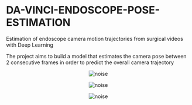 # DA-VINCI-ENDOSCOPE-POSE-ESTIMATION
Estimation of endoscope camera motion trajectories from surgical videos with Deep Learning

The project aims to build a model that estimates the camera pose between 2 consecutive frames in order to predict the overall camera trajectory

<p align="center">
  <img alt="noise" src="https://github.com/AndreaNaclerio/DA-VINCI-ENDOSCOPE-POSE-ESTIMATION/assets/107640468/fc8a57ae-eae8-4046-bf5b-58d2e8ec8f14">
</p>


<p align="center">
  <img alt="noise" src="https://github.com/AndreaNaclerio/DA-VINCI-ENDOSCOPE-POSE-ESTIMATION/assets/107640468/5091f122-c0bf-473c-ab80-e1a1e618200a">
</p>

<p align="center">
  <img alt="noise" src="https://github.com/AndreaNaclerio/DA-VINCI-ENDOSCOPE-POSE-ESTIMATION/assets/107640468/ae024879-beef-498a-abd5-53b85d646594">
</p>

